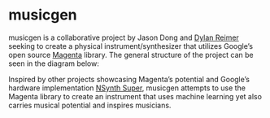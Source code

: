 # musicgen

musicgen is a collaborative project by Jason Dong and [Dylan Reimer](http://www.dylanreimer.com/) seeking to create a physical instrument/synthesizer that utilizes Google’s open source [Magenta](https://magenta.tensorflow.org/) library. The general structure of the project can be seen in the diagram below:

Inspired by other projects showcasing Magenta’s potential and Google’s hardware implementation [NSynth Super](https://nsynthsuper.withgoogle.com/), musicgen attempts to use the Magenta library to create an instrument that uses machine learning yet also carries musical potential and inspires musicians.
